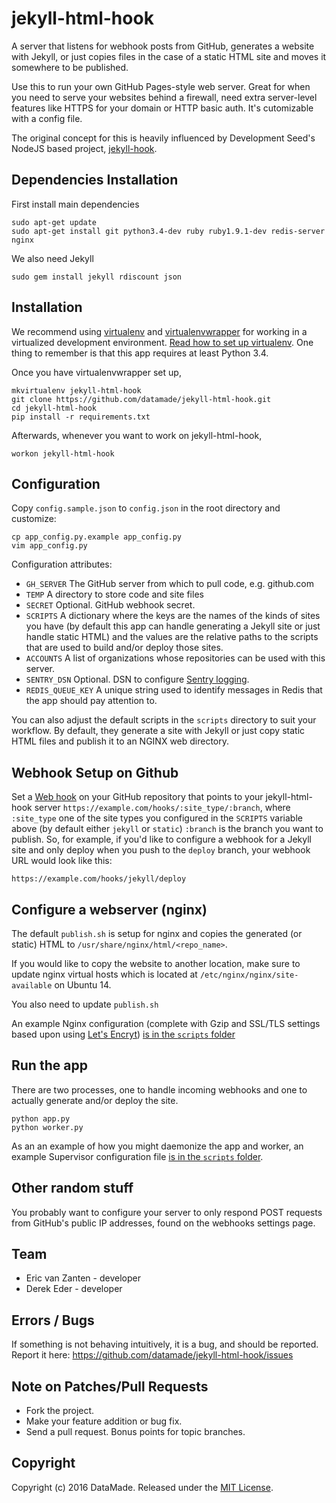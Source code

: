 # jekyll-html-hook

A server that listens for webhook posts from GitHub, generates a website with
Jekyll, or just copies files in the case of a static HTML site and moves it
somewhere to be published. 

Use this to run your own GitHub Pages-style web
server. Great for when you need to serve your websites behind a firewall, need
extra server-level features like HTTPS for your domain or HTTP basic auth. It's
cutomizable with a config file. 

The original concept for this is heavily
influenced by Development Seed's NodeJS based
project, [jekyll-hook](https://github.com/developmentseed/jekyll-hook).

## Dependencies Installation

First install main dependencies

    sudo apt-get update
    sudo apt-get install git python3.4-dev ruby ruby1.9.1-dev redis-server nginx

We also need Jekyll

    sudo gem install jekyll rdiscount json

## Installation

We recommend using
[virtualenv](http://virtualenv.readthedocs.org/en/latest/virtualenv.html) and
[virtualenvwrapper](http://virtualenvwrapper.readthedocs.org/en/latest/install.html)
for working in a virtualized development environment. [Read how to set up
virtualenv](http://docs.python-guide.org/en/latest/dev/virtualenvs/). One thing
to remember is that this app requires at least Python 3.4.

Once you have virtualenvwrapper set up,

    mkvirtualenv jekyll-html-hook
    git clone https://github.com/datamade/jekyll-html-hook.git
    cd jekyll-html-hook
    pip install -r requirements.txt

Afterwards, whenever you want to work on jekyll-html-hook,

    workon jekyll-html-hook

## Configuration

Copy `config.sample.json` to `config.json` in the root directory and customize:

    cp app_config.py.example app_config.py
    vim app_config.py

Configuration attributes:

- `GH_SERVER` The GitHub server from which to pull code, e.g. github.com
- `TEMP` A directory to store code and site files
- `SECRET` Optional. GitHub webhook secret.
- `SCRIPTS` A dictionary where the keys are the names of the kinds of sites you
have (by default this app can handle generating a Jekyll site or just handle
static HTML) and the values are the relative paths to the scripts that
are used to build and/or deploy those sites.
- `ACCOUNTS` A list of organizations whose repositories can be used with this
server.
- `SENTRY_DSN` Optional. DSN to configure [Sentry logging](https://getsentry.com).
- `REDIS_QUEUE_KEY` A unique string used to identify messages in Redis that the
app should pay attention to.

You can also adjust the default scripts in the `scripts` directory to suit your
workflow. By default, they generate a site with Jekyll or just copy static HTML
files and publish it to an NGINX web directory.

## Webhook Setup on Github

Set a [Web hook](https://developer.github.com/webhooks/) on your GitHub
repository that points to your jekyll-html-hook server
`https://example.com/hooks/:site_type/:branch`, where `:site_type` one of the
site types you configured in the `SCRIPTS` variable above (by default either
`jekyll` or `static`) `:branch` is the branch you want to publish. So,
for example, if you'd like to configure a webhook for a Jekyll site and
only deploy when you push to the `deploy` branch, your webhook URL would
look like this:

    https://example.com/hooks/jekyll/deploy

## Configure a webserver (nginx)

The default `publish.sh` is setup for nginx and copies the generated (or
static) HTML to `/usr/share/nginx/html/<repo_name>`.

If you would like to copy the website to another location, make sure to update
nginx virtual hosts which is located at `/etc/nginx/nginx/site-available` on Ubuntu 14.

You also need to update `publish.sh`

An example Nginx configuration (complete with Gzip and SSL/TLS settings based
upon using [Let's Encryt](https://letsencrypt.org/)) [is in the `scripts` folder](https://github.com/datamade/jekyll-html-hook/blob/master/scripts/nginx_template.conf)

## Run the app

There are two processes, one to handle incoming webhooks and one to actually generate and/or deploy the site. 

    python app.py
    python worker.py

As an an example of how you might daemonize the app and worker, an example
Supervisor configuration file [is in the `scripts` folder](https://github.com/datamade/jekyll-html-hook/blob/master/scripts/supervisor_conf.example).

## Other random stuff

You probably want to configure your server to only respond POST requests from GitHub's
public IP addresses, found on the webhooks settings page.

## Team

* Eric van Zanten - developer
* Derek Eder - developer

## Errors / Bugs

If something is not behaving intuitively, it is a bug, and should be reported.
Report it here: https://github.com/datamade/jekyll-html-hook/issues

## Note on Patches/Pull Requests
 
* Fork the project.
* Make your feature addition or bug fix.
* Send a pull request. Bonus points for topic branches.

## Copyright

Copyright (c) 2016 DataMade. Released under the [MIT License](https://github.com/datamade/jekyll-html-hook/blob/master/LICENSE).
